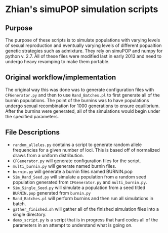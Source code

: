 # Zhian's simuPOP simulation scripts

## Purpose

The purpose of these scripts is to simulate populations with varying levels of
sexual reproduction and eventually varying levels of different popualtion
genetic strategies such as admixture. They rely on simuPOP and numpy for python
v. 2.7. All of these files were modified last in early 2013 and need to undergo
heavy revamping to make them portable.

## Original workflow/implementation

The original way this was done was to generate configuration files with `CFGenerator.py`
and then to use `Rand_Batches.pl` to first generate all of the burnin populations.
The point of the burnins was to have populations undergo sexual recombination for
1000 generations to ensure equilibrium. After the burnins were generated, all of the
simulations would begin under the specified parameters.

## File Descriptions

- `random_alleles.py` contains a script to generate random allele frequencies for
a given number of loci. This is based off of normalized draws from a uniform
distribution. 
- `CFGenerator.py` will generate configuration files for the script. 
- `multi_burnin.py` will generate named burnin files.
- `burnin.py` will generate a burnin files named BURNIN.pop
- `Sim_Rand_Seed.py` will simulate a population from a random seed population
generated from `CFGenerator.py` and `multi_burnin.py`.
- `Sim_Single_Seed.py` will simulate a population from a seed titled `BURNIN.pop`
generated from `burnin.py`
- `Rand_Batches.pl` will perform burnins and then run all simulations in batch. 
- `gather_finished.sh` will gather all of the finished simulation files into a
single directory.
- `demo_script.py` is a script that is in progress that hard codes all of the
parameters in an attempt to understand what is going on. 